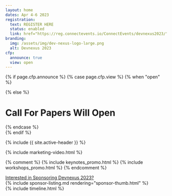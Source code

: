 ```yaml
---
layout: home
dates: Apr 4-6 2023
registration:
  text: REGISTER HERE
  status: enabled
  link: href="https://reg.connectevents.io/ConnectEvents/devnexus2023/"
branding:
  img: /assets/img/dev-nexus-logo-large.png
  alt: Devnexus 2023
cfp:
  announce: true
  view: open
---
```

{% if page.cfp.announce %} {% case page.cfp.view %} {% when "open" %}

<!--- <div class="featured-header"><h1 class="top-intro"><a href="/call-for-papers">CLICK HERE TO SUBMIT TO THE CALL FOR PAPERS (CLOSES NOV 22, 2022)</a></h1></div>--->

{% else %}

<div class="featured-header"><h1 class="top-intro">Call For Papers Will Open</h1></div>

{% endcase %}<br>{% endif %}

{% include {{ site.active-header }} %}

{% include marketing-video.html %}

{% comment %} {% include keynotes_promo.html %} {% include workshops_promo.html %} {% endcomment %}

<div class="row"><a name="sponsorlist"></a><div class="featured-header"><a class="action-header" href="https://ajug.typeform.com/to/BTa7bZ">Interested in Sponsoring Devnexus 2023?</a></div> {% include sponsor-listing.md rendering="sponsor-thumb.html" %}</div>

<div><a name="timeline"></a> {% include timeline.html %}</div>